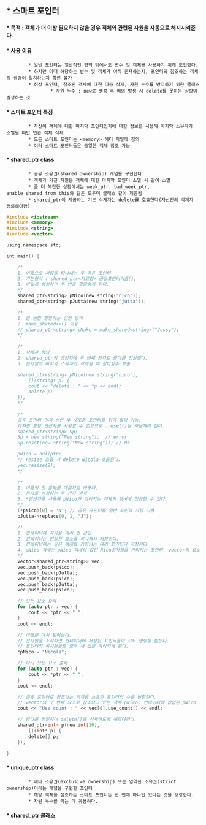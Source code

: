 ## * 스마트 포인터   
#### * 목적 : 객체가 더 이상 필요하지 않을 경우 객체와 관련된 자원을 자동으로 해지시켜준다.   
#### * 사용 이유   
			* 일반 포인터는 일반적인 영역 밖에서도 변수 및 객체를 사용하기 위해 도입했다.   
			* 하지만 이때 해당하는 변수 및 객체가 아직 존재하는지, 포인터와 참조하는 객체의 생명이 일치하는지 확인 불가   
			* 허상 포인터, 참조된 객체에 대한 다중 삭제, 자원 누수를 방지하기 위한 클래스   
					* 자원 누수 : new로 생성 후 예외 발생 시 delete를 못하는 상황이 발생하는 것   

#### * 스마트 포인터 특징   
			* 자신이 객체에 대한 마지막 포인터인지에 대한 정보를 사용해 마지막 소유자가 소멸될 때만 연관 객체 삭제   
			* 모든 스마트 포인터는 <memory> 헤더 파일에 정의   
			* 여러 스마트 포인터들은 동일한 객체 참조 가능   

#### * shared_ptr class   
			* 공유 소유권(shared ownership) 개념을 구현한다.   
			* 객체가 가진 자원은 객체에 대한 마지막 포인터 소멸 시 같이 소멸   
			* 좀 더 복잡한 상황에서는 weak_ptr, bad_week_ptr, enable_shared_from_this와 같은 도우미 클래스 같이 제공됨   
			* shared_ptr이 제공하는 기본 삭제자는 delete를 호출한다(자신만의 삭제자 정의해야함)   

```c
#include <iostream>
#include <memory>
#include <string>
#include <vector>

using namespace std;

int main() {

	/*
	1. 이름으로 사람을 타나내는 두 공유 포인터
	2. 기본형식 : shared_ptr<자료형> 공유포인터이름();
	3. 이렇게 생성하면 두 번을 할당하게 된다.
	*/
	shared_ptr<string> pNico(new string("nico"));
	shared_ptr<string> pJutta(new string("jutta"));

	/*
	1. 한 번만 할당하는 선언 방식
	2. make_shared<>() 이용
	// shared_ptr<string> pMake = make_shared<string>("Jessy");
	*/
	
	/*
	1. 삭제자 정의
	2. shared_ptr의 생성자에 두 번째 인자로 람다를 전달했다.
	3. 문자열의 마지막 소유자가 삭제될 때 람다함수 호출

	shared_ptr<string> pNico(new string("nico"),
		[](string* p) {
		cout << "delete : " << *p << endl;
		delete p;
	});
	*/

	/*
	공유 포인터 먼저 선언 후 새로운 포인터를 뒤에 할당 가능,
	하지만 할당 연산자를 사용할 수 없으므로 .reset()을 사용해야 한다.
	shared_ptr<string> Sp;
	Sp = new string("New string");	// error
	Sp.reset(new string("New string")); // Ok

	pNico = nullptr;
	// resize 호출 시 delete Nicola 호출된다.
	vec.resize(2);
	*/

	/*
	1. 이름의 첫 문자를 대문자로 바꾼다.
	2. 문자를 변경하는 두 가지 방식 
	3. *연산자를 사용해 pNico가 가리키는 객체의 멤버에 접근할 수 있다.
	*/
	(*pNico)[0] = 'N'; // 공유 포인터를 일반 포인터 처럼 사용
	pJutta->replace(0, 1, "J");

	/*
	1. 컨테이너에 각각을 여러 번 삽입
	2. 컨테이너는 전달된 요소를 복사해서 저장한다.
	3. 컨테이너에는 같은 객체를 가리키는 여러 포인터가 저장된다.
	4. pNico 객체는 pNico 객체의 값인 Nico문자열을 가리키는 포인터, vector의 요소에 그 포인터가 저장되는 것
	*/
	vector<shared_ptr<string>> vec;
	vec.push_back(pNico);
	vec.push_back(pJutta);
	vec.push_back(pNico);
	vec.push_back(pJutta);
	vec.push_back(pNico);

	// 모든 요소 출력 
	for (auto ptr : vec) {
		cout << *ptr << " ";
	}
	cout << endl;

	// 이름을 다시 덮어쓴다.
	// 문자열을 조작하면 컨테이너에 저장된 포인터들이 모두 영향을 받는다.
	// 포인터의 복사본들도 모두 새 값을 가리키게 된다.
	*pNico = "Nicola";

	// 다시 모든 요소 출력
	for (auto ptr : vec) {
		cout << *ptr << " ";
	}
	cout << endl;

	// 공유 포인터로 참조하는 객체를 소유한 포인터의 수를 반환한다.
	// vector의 첫 번째 요소로 참조되고 있는 객체 pNico, 컨테이너에 삽입된 pNico 세 개의 복사본 까지 총 4개
	cout << "Use count : " << vec[0].use_count() << endl;

	// 람다를 전달하여 delete[]를 삭제하도록 해줘야한다.
	shared_ptr<int> p(new int[10],
		[](int* p) {
		delete[] p;
	});
	
}

```
#### * unique_ptr class   
			* 배타 소유권(exclusive ownership) 또는 엄격한 소유권(strict ownership)이라는 개념을 구현한 포인터   
			* 해당 객체를 참조하는 스마트 포인터는 한 번에 하나만 있다는 것을 보장한다.   
			* 자원 누수를 막는 데 유용하다.   

#### * shared_ptr 클래스   
